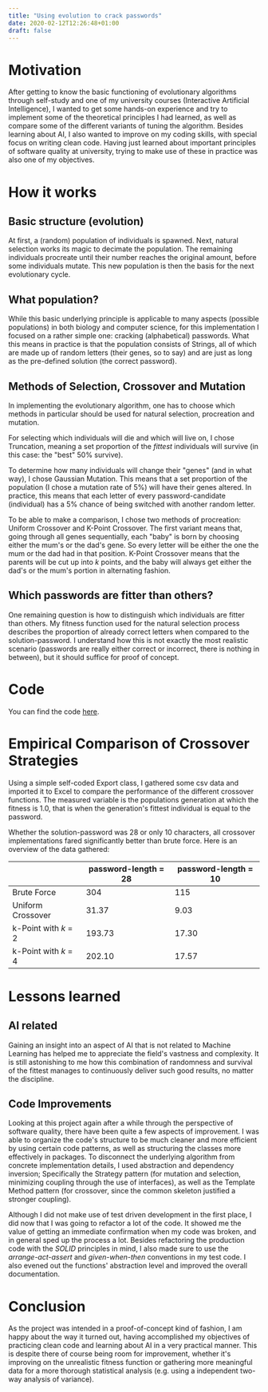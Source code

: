```yaml
---
title: "Using evolution to crack passwords"
date: 2020-02-12T12:26:48+01:00
draft: false
---
```


# Motivation
After getting to know the basic functioning of evolutionary algorithms through self-study and one of my university courses (Interactive Artificial Intelligence), I wanted to get some hands-on experience and try to implement some of the theoretical principles I had learned, as well as compare some of the different variants of tuning the algorithm.
Besides learning about AI, I also wanted to improve on my coding skills, with special focus on writing clean code. Having just learned about important principles of software quality at university, trying to make use of these in practice was also one of my objectives.






# How it works

## Basic structure (evolution)
At first, a (random) population of individuals is spawned. Next, natural selection works its magic to decimate the population. The remaining individuals procreate until their number reaches the original amount, before some individuals mutate. This new population is then the basis for the next evolutionary cycle.


## What population?
While this basic underlying principle is applicable to many aspects (possible populations) in both biology and computer science, for this implementation I focused on a rather simple one: cracking (alphabetical) passwords.
What this means in practice is that the population consists of Strings, all of which are made up of random letters (their genes, so to say) and are just as long as the pre-defined solution (the correct password).


## Methods of Selection, Crossover and Mutation
In implementing the evolutionary algorithm, one has to choose which methods in particular should be used for natural selection, procreation and mutation.

For selecting which individuals will die and which will live on, I chose Truncation, meaning a set proportion of the _fittest_ individuals will survive (in this case: the "best" 50% survive). 

To determine how many individuals will change their "genes" (and in what way), I chose Gaussian Mutation. This means that a set proportion of the population (I chose a mutation rate of 5%) will have their genes altered. In practice, this means that each letter of every password-candidate (individual) has a 5% chance of being switched with another random letter.

To be able to make a comparison, I chose two methods of procreation: Uniform Crossover and K-Point Crossover.
The first variant means that, going through all genes sequentially, each "baby" is born by choosing either the mum's or the dad's gene. So every letter will be either the one the mum or the dad had in that position.
K-Point Crossover means that the parents will be cut up into _k_ points, and the baby will always get either the dad's or the mum's portion in alternating fashion.


## Which passwords are fitter than others?
One remaining question is how to distinguish which individuals are fitter than others. My fitness function used for the natural selection process describes the proportion of already correct letters when compared to the solution-password. I understand how this is not exactly the most realistic scenario (passwords are really either correct or incorrect, there is nothing in between), but it should suffice for proof of concept.






# Code
You can find the code [here](https://github.com/manuelsinn/genetic-pw-algorithm "Code on Github").







# Empirical Comparison of Crossover Strategies
Using a simple self-coded Export class, I gathered some csv data and imported it to Excel to compare the performance of the different crossover functions. The measured variable is the populations generation at which the fitness is 1.0, that is when the generation's fittest individual is equal to the password.

Whether the solution-password was 28 or only 10 characters, all crossover implementations fared significantly better than brute force. Here is an overview of the data gathered:

|                       | password-length = 28 | password-length = 10 |
|-----------------------|----------------------|----------------------|
| Brute Force           | 304                  | 115                  |
| Uniform Crossover     | 31.37                | 9.03                 |
| k-Point with _k_ = 2  | 193.73               | 17.30                |
| k-Point with _k_ = 4  | 202.10               | 17.57                |







# Lessons learned

## AI related
Gaining an insight into an aspect of AI that is not related to Machine Learning has helped me to appreciate the field's vastness and complexity. It is still astonishing to me how this combination of randomness and survival of the fittest manages to continuously deliver such good results, no matter the discipline.


## Code Improvements
Looking at this project again after a while through the perspective of software quality, there have been quite a few aspects of improvement.
I was able to organize the code's structure to be much cleaner and more efficient by using certain code patterns, as well as structuring the classes more effectively in packages.
To disconnect the underlying algorithm from concrete implementation details, I used abstraction and dependency inversion; Specifically the Strategy pattern (for mutation and selection, minimizing coupling through the use of interfaces), as well as the Template Method pattern (for crossover, since the common skeleton justified a stronger coupling).

Although I did not make use of test driven development in the first place, I did now that I was going to refactor a lot of the code. It showed me the value of getting an immediate confirmation when my code was broken, and in general sped up the process a lot. Besides refactoring the production code with the _SOLID_ principles in mind, I also made sure to use the _arrange-act-assert_ and _given-when-then_ conventions in my test code. I also evened out the functions' abstraction level and improved the overall documentation.






# Conclusion
As the project was intended in a proof-of-concept kind of fashion, I am happy about the way it turned out, having accomplished my objectives of practicing clean code and learning about AI in a very practical manner. 
This is despite there of course being room for improvement, whether it's improving on the unrealistic fitness function or gathering more meaningful data for a more thorough statistical analysis (e.g. using a independent two-way analysis of variance).
